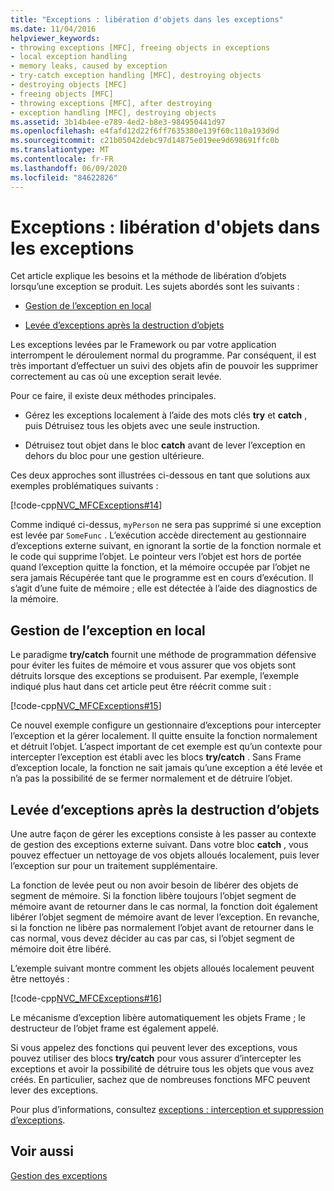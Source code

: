 ```yaml
---
title: "Exceptions : libération d'objets dans les exceptions"
ms.date: 11/04/2016
helpviewer_keywords:
- throwing exceptions [MFC], freeing objects in exceptions
- local exception handling
- memory leaks, caused by exception
- try-catch exception handling [MFC], destroying objects
- destroying objects [MFC]
- freeing objects [MFC]
- throwing exceptions [MFC], after destroying
- exception handling [MFC], destroying objects
ms.assetid: 3b14b4ee-e789-4ed2-b8e3-984950441d97
ms.openlocfilehash: e4fafd12d22f6ff7635380e139f60c110a193d9d
ms.sourcegitcommit: c21b05042debc97d14875e019ee9d698691ffc0b
ms.translationtype: MT
ms.contentlocale: fr-FR
ms.lasthandoff: 06/09/2020
ms.locfileid: "84622826"
---
```

# <a name="exceptions-freeing-objects-in-exceptions"></a>Exceptions : libération d'objets dans les exceptions

Cet article explique les besoins et la méthode de libération d’objets lorsqu’une exception se produit. Les sujets abordés sont les suivants :

- [Gestion de l’exception en local](#_core_handling_the_exception_locally)

- [Levée d’exceptions après la destruction d’objets](#_core_throwing_exceptions_after_destroying_objects)

Les exceptions levées par le Framework ou par votre application interrompent le déroulement normal du programme. Par conséquent, il est très important d’effectuer un suivi des objets afin de pouvoir les supprimer correctement au cas où une exception serait levée.

Pour ce faire, il existe deux méthodes principales.

- Gérez les exceptions localement à l’aide des mots clés **try** et **catch** , puis Détruisez tous les objets avec une seule instruction.

- Détruisez tout objet dans le bloc **catch** avant de lever l’exception en dehors du bloc pour une gestion ultérieure.

Ces deux approches sont illustrées ci-dessous en tant que solutions aux exemples problématiques suivants :

[!code-cpp[NVC_MFCExceptions#14](codesnippet/cpp/exceptions-freeing-objects-in-exceptions_1.cpp)]

Comme indiqué ci-dessus, `myPerson` ne sera pas supprimé si une exception est levée par `SomeFunc` . L’exécution accède directement au gestionnaire d’exceptions externe suivant, en ignorant la sortie de la fonction normale et le code qui supprime l’objet. Le pointeur vers l’objet est hors de portée quand l’exception quitte la fonction, et la mémoire occupée par l’objet ne sera jamais Récupérée tant que le programme est en cours d’exécution. Il s’agit d’une fuite de mémoire ; elle est détectée à l’aide des diagnostics de la mémoire.

## <a name="handling-the-exception-locally"></a><a name="_core_handling_the_exception_locally"></a>Gestion de l’exception en local

Le paradigme **try/catch** fournit une méthode de programmation défensive pour éviter les fuites de mémoire et vous assurer que vos objets sont détruits lorsque des exceptions se produisent. Par exemple, l’exemple indiqué plus haut dans cet article peut être réécrit comme suit :

[!code-cpp[NVC_MFCExceptions#15](codesnippet/cpp/exceptions-freeing-objects-in-exceptions_2.cpp)]

Ce nouvel exemple configure un gestionnaire d’exceptions pour intercepter l’exception et la gérer localement. Il quitte ensuite la fonction normalement et détruit l’objet. L’aspect important de cet exemple est qu’un contexte pour intercepter l’exception est établi avec les blocs **try/catch** . Sans Frame d’exception locale, la fonction ne sait jamais qu’une exception a été levée et n’a pas la possibilité de se fermer normalement et de détruire l’objet.

## <a name="throwing-exceptions-after-destroying-objects"></a><a name="_core_throwing_exceptions_after_destroying_objects"></a>Levée d’exceptions après la destruction d’objets

Une autre façon de gérer les exceptions consiste à les passer au contexte de gestion des exceptions externe suivant. Dans votre bloc **catch** , vous pouvez effectuer un nettoyage de vos objets alloués localement, puis lever l’exception sur pour un traitement supplémentaire.

La fonction de levée peut ou non avoir besoin de libérer des objets de segment de mémoire. Si la fonction libère toujours l’objet segment de mémoire avant de retourner dans le cas normal, la fonction doit également libérer l’objet segment de mémoire avant de lever l’exception. En revanche, si la fonction ne libère pas normalement l’objet avant de retourner dans le cas normal, vous devez décider au cas par cas, si l’objet segment de mémoire doit être libéré.

L’exemple suivant montre comment les objets alloués localement peuvent être nettoyés :

[!code-cpp[NVC_MFCExceptions#16](codesnippet/cpp/exceptions-freeing-objects-in-exceptions_3.cpp)]

Le mécanisme d’exception libère automatiquement les objets Frame ; le destructeur de l’objet frame est également appelé.

Si vous appelez des fonctions qui peuvent lever des exceptions, vous pouvez utiliser des blocs **try/catch** pour vous assurer d’intercepter les exceptions et avoir la possibilité de détruire tous les objets que vous avez créés. En particulier, sachez que de nombreuses fonctions MFC peuvent lever des exceptions.

Pour plus d’informations, consultez [exceptions : interception et suppression d’exceptions](exceptions-catching-and-deleting-exceptions.md).

## <a name="see-also"></a>Voir aussi

[Gestion des exceptions](exception-handling-in-mfc.md)
